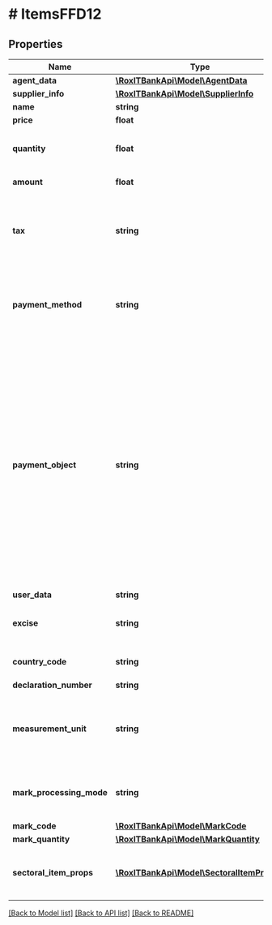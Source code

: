 # # ItemsFFD12

## Properties

Name | Type | Description | Notes
------------ | ------------- | ------------- | -------------
**agent_data** | [**\RoxlTBankApi\Model\AgentData**](.md) |  | [optional]
**supplier_info** | [**\RoxlTBankApi\Model\SupplierInfo**](.md) |  | [optional]
**name** | **string** | &#x60;Тег ФФД: 1030&#x60;   Наименование товара. |
**price** | **float** | &#x60;Тег ФФД: 1079&#x60;   Цена в копейках. |
**quantity** | **float** | &#x60;Тег ФФД: 1023&#x60;   Количество или вес товара. * Максимальное количество символов — 8, где целая часть — не больше 5 знаков, дробная — не больше 3 знаков для Атол и 2 знаков для CloudPayments. * Значение &#x60;1&#x60;, если передан объект &#x60;MarkCode&#x60;. |
**amount** | **float** | &#x60;Тег ФФД: 1043&#x60;   Стоимость товара в копейках. Произведение &#x60;Quantity&#x60; и &#x60;Price&#x60;. |
**tax** | **string** | &#x60;Тег ФФД: 1199&#x60;   Ставка НДС. Возможные значения: * &#x60;none&#x60; — без НДС, * &#x60;vat0&#x60; — НДС по ставке 0%; * &#x60;vat5&#x60; — НДС по ставке 5%; * &#x60;vat7&#x60; — НДС по ставке 7%; * &#x60;vat10&#x60; — НДС по ставке 10%; * &#x60;vat20&#x60; — НДС по ставке 20%; * &#x60;vat105&#x60; — НДС чека по расчетной ставке 5/105; * &#x60;vat107&#x60; — НДС чека по расчетной ставке 7/107; * &#x60;vat110&#x60; — НДС чека по расчетной ставке 10/110; * &#x60;vat120&#x60; — НДС чека по расчетной ставке 20/120. |
**payment_method** | **string** | &#x60;Тег ФФД: 1214&#x60;    Возможные значения:  * &#x60;full_prepayment&#x60; — предоплата 100%,  * &#x60;prepayment&#x60; — предоплата,  * &#x60;advance&#x60; — аванс,  * &#x60;full_payment&#x60; — полный расчет,  * &#x60;partial_payment&#x60; — частичный расчет и кредит,  * &#x60;credit&#x60; — передача в кредит,  * &#x60;credit_payment&#x60; — оплата кредита.    Если значение не передано, по умолчанию в онлайн-кассу передается признак способа расчёта &#x60;full_payment&#x60;. |
**payment_object** | **string** | &#x60;Тег ФФД: 1212&#x60;   Значения реквизита «признак предмета расчета» — тег 1212, таблица 101. Возможные значения: * &#x60;commodity&#x60; — товар, * &#x60;excise&#x60; — подакцизный товар, * &#x60;job&#x60; — работа, * &#x60;service&#x60; — услуга, * &#x60;gambling_bet&#x60; — ставка азартной игры, * &#x60;gambling_prize&#x60; — выигрыш азартной игры, * &#x60;lottery&#x60; — лотерейный билет, * &#x60;lottery_prize&#x60; — выигрыш лотереи, * &#x60;intellectual_activity&#x60; — предоставление,   результатов интеллектуальной деятельности, * &#x60;payment&#x60; — платеж, * &#x60;agent_commission&#x60; — агентское   вознаграждение, * &#x60;contribution&#x60; — выплата, * &#x60;property_rights&#x60; — имущественное право, * &#x60;unrealization&#x60; — внереализационный доход, * &#x60;tax_reduction&#x60; — иные платежи и взносы, * &#x60;trade_fee&#x60; — торговый сбор, * &#x60;resort_tax&#x60; — курортный сбор, * &#x60;pledge&#x60; — залог, * &#x60;income_decrease&#x60; — расход, * &#x60;ie_pension_insurance_without_payments&#x60; — взносы на ОПС ИП, * &#x60;ie_pension_insurance_with_payments&#x60; — взносы на ОПС, * &#x60;ie_medical_insurance_without_payments&#x60; — взносы на ОМС ИП, * &#x60;ie_medical_insurance_with_payments&#x60; — взносы на ОМС, * &#x60;social_insurance&#x60; — взносы на ОСС, * &#x60;casino_chips&#x60; — платеж казино, * &#x60;agent_payment&#x60; — выдача ДС, * &#x60;excisable_goods_without_marking_code&#x60; — АТНМ, * &#x60;excisable_goods_with_marking_code&#x60; — АТМ, * &#x60;goods_without_marking_code&#x60; — ТНМ, * &#x60;goods_with_marking_code&#x60; — ТМ, * &#x60;another&#x60; — иной предмет расчета. |
**user_data** | **string** | &#x60;Тег ФФД: 1191&#x60;   Дополнительный реквизит предмета расчета. | [optional]
**excise** | **string** | &#x60;Тег ФФД: 1229&#x60;   Сумма акциза в рублях с учетом копеек, включенная в стоимость предмета расчета: * целая часть — не больше 8 знаков; * дробная часть — не больше 2 знаков; * значение не может быть отрицательным. | [optional]
**country_code** | **string** | &#x60;Тег ФФД: 1230&#x60;   Цифровой код страны происхождения товара в соответствии с Общероссийским классификатором стран мира — 3 цифры. | [optional]
**declaration_number** | **string** | &#x60;Тег ФФД: 1231&#x60;   Номер таможенной декларации. | [optional]
**measurement_unit** | **string** | &#x60;Тег ФФД: 2108&#x60;   Единицы измерения.   Возможные варианты описаны в разделе&lt;a href&#x3D;\&quot;https://www.tbank.ru/kassa/dev/payments/#tag/Opisanie-dopolnitelnyh-obuektov\&quot; target&#x3D;\&quot;_blank\&quot;&gt; дополнительных объектов&lt;/a&gt;. Также возможна передача произвольных значений.  &#x60;MeasurementUnit&#x60; обязателен, если версия ФД онлайн-кассы — 1.2. |
**mark_processing_mode** | **string** | &#x60;Тег ФФД: 2102&#x60;   Режим обработки кода маркировки. Должен принимать значение, равное &#x60;0&#x60;. Включается в чек , если предметом расчета  является товар, подлежащий обязательной маркировке средством идентификации — соответствующий код в поле &#x60;paymentObject&#x60;. | [optional]
**mark_code** | [**\RoxlTBankApi\Model\MarkCode**](MarkCode.md) |  | [optional]
**mark_quantity** | [**\RoxlTBankApi\Model\MarkQuantity**](.md) |  | [optional]
**sectoral_item_props** | [**\RoxlTBankApi\Model\SectoralItemProps[]**](SectoralItemProps.md) | Отраслевой реквизит предмета расчета. Указывается только для товаров подлежащих обязательной маркировке средством идентификации. Включение этого реквизита предусмотрено НПА отраслевого регулирования для соответствующей товарной группы. | [optional]

[[Back to Model list]](../../README.md#models) [[Back to API list]](../../README.md#endpoints) [[Back to README]](../../README.md)

